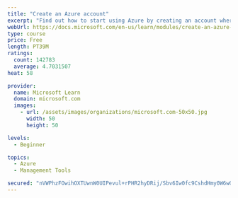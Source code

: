 ```yaml
---
title: "Create an Azure account"
excerpt: "Find out how to start using Azure by creating an account where you’ll see services and personal settings for identity, billing, and preferences."
webUrl: https://docs.microsoft.com/en-us/learn/modules/create-an-azure-account/
type: course
price: Free
length: PT39M
ratings:
  count: 142783
  average: 4.7031507
heat: 58

provider:
  name: Microsoft Learn
  domain: microsoft.com
  images:
    - url: /assets/images/organizations/microsoft.com-50x50.jpg
      width: 50
      height: 50

levels:
  - Beginner

topics:
  - Azure
  - Management Tools

secured: "nVWPhzFOwihOXTUwnW0UIPevul+rPHR2hyDRij/Sbv6Iw0fc9CshdHmy0W6wO/trY5yT13AIlReaBjpQtMbBPn81vS2p3lRmSEFp5UhkqXxkZcIA8cCNPzZL0VXJzE801vG9WzJkyPybWf2v9K3dkBRmXYxdqeHxR9eUPrQAN7oa/GcJPEG+YHBqUZOoplpe5BXsc2Q7yRvbqKY6dY8msyT4wmVPF769/5CYPoTYdgaNufytJfStLYo1cpvF0tq1YNYSzTqR9St2t5cSoTtuxUCEliJr+proeGPslIE+nT4pKqPYP9RyeDv3mrWcBLLSoXKdb3YUst/bpL1YPF6FzT3SiGJALQ/maYAVWKchgIvBov3xOrQy8I/i6GqhuwUKpUW5qXnOaj790tQnewhz/fgyiLkTLRpFgC+zmadoA44jouZMN+mawmJ1CWCaG33Y;yvYSunq0xW2lPSWoC2jfIA=="
---
```


